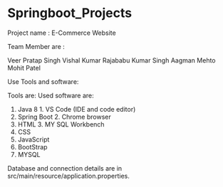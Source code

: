 # Springboot_Projects

Project name : E-Commerce Website

Team Member are :  

Veer Pratap Singh
Vishal Kumar
Rajababu Kumar Singh
Aagman Mehto
Mohit Patel


Use Tools and software:

Tools are:                                Used software are:

1. Java 8                               1. VS Code (IDE and code editor)
2. Spring Boot                          2. Chrome browser
3. HTML                                 3. MY SQL Workbench
4. CSS                             
5. JavaScript
6. BootStrap
7. MYSQL


Database and connection details are in src/main/resource/application.properties.


